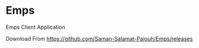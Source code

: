 # Emps
Emps Client Application


Download From https://github.com/Saman-Salamat-Pajouh/Emps/releases
